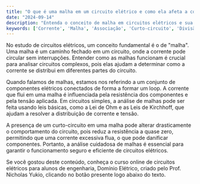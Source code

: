 ```yaml
---
title: "O que é uma malha em um circuito elétrico e como ela afeta a corrente?"
date: "2024-09-14"
description: "Entenda o conceito de malha em circuitos elétricos e sua influência na corrente elétrica."
keywords: ['Corrente', 'Malha', 'Associação', 'Curto-circuito', 'Divisão', 'Simples']
---
```


No estudo de circuitos elétricos, um conceito fundamental é o de "malha". Uma malha é um caminho fechado em um circuito, onde a corrente pode circular sem interrupções. Entender como as malhas funcionam é crucial para analisar circuitos complexos, pois elas ajudam a determinar como a corrente se distribui em diferentes partes do circuito.

Quando falamos de malhas, estamos nos referindo a um conjunto de componentes elétricos conectados de forma a formar um loop. A corrente que flui em uma malha é influenciada pela resistência dos componentes e pela tensão aplicada. Em circuitos simples, a análise de malhas pode ser feita usando leis básicas, como a Lei de Ohm e as Leis de Kirchhoff, que ajudam a resolver a distribuição de corrente e tensão.

A presença de um curto-circuito em uma malha pode alterar drasticamente o comportamento do circuito, pois reduz a resistência a quase zero, permitindo que uma corrente excessiva flua, o que pode danificar componentes. Portanto, a análise cuidadosa de malhas é essencial para garantir o funcionamento seguro e eficiente de circuitos elétricos.

Se você gostou deste conteúdo, conheça o curso online de circuitos elétricos para alunos de engenharia, Domínio Elétrico, criado pelo Prof. Nicholas Yukio, clicando no botão presente logo abaixo do texto.